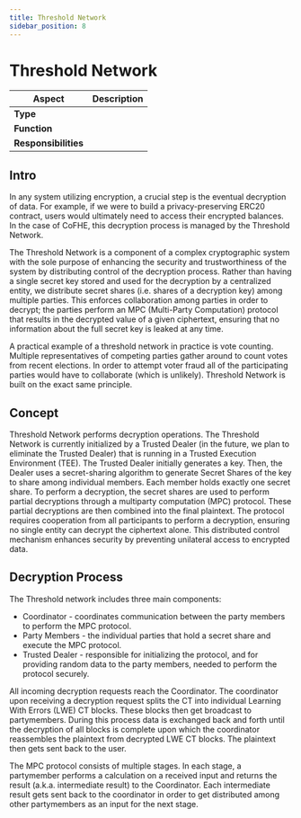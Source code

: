 ```yaml
---
title: Threshold Network
sidebar_position: 8
---
```


# Threshold Network

| Aspect               | Description |
| -------------------- | ----------- |
| **Type**             |             |
| **Function**         |             |
| **Responsibilities** |             |

## Intro

In any system utilizing encryption, a crucial step is the eventual decryption of data. For example, if we were to build a privacy-preserving ERC20 contract, users would ultimately need to access their encrypted balances. In the case of CoFHE, this decryption process is managed by the Threshold Network.

The Threshold Network is a component of a complex cryptographic system with the sole purpose of enhancing the security and trustworthiness of the system by distributing control of the decryption process. Rather than having a single secret key stored and used for the decryption by a centralized entity, we distribute secret shares (i.e. shares of a decryption key) among multiple parties. This enforces collaboration among parties in order to decrypt; the parties perform an MPC (Multi-Party Computation) protocol that results in the decrypted value of a given ciphertext, ensuring that no information about the full secret key is leaked at any time.

A practical example of a threshold network in practice is vote counting. Multiple representatives of competing parties gather around to count votes from recent elections. In order to attempt voter fraud all of the participating parties would have to collaborate (which is unlikely). Threshold Network is built on the exact same principle.

## Concept

Threshold Network performs decryption operations. The Threshold Network is currently initialized by a Trusted Dealer (in the future, we plan to eliminate the Trusted Dealer) that is running in a Trusted Execution Environment (TEE). The Trusted Dealer initially generates a key. Then, the Dealer uses a secret-sharing algorithm to generate Secret Shares of the key to share among individual members. Each member holds exactly one secret share. To perform a decryption, the secret shares are used to perform partial decryptions through a multiparty computation (MPC) protocol. These partial decryptions are then combined into the final plaintext. The protocol requires cooperation from all participants to perform a decryption, ensuring no single entity can decrypt the ciphertext alone. This distributed control mechanism enhances security by preventing unilateral access to encrypted data.

## Decryption Process

The Threshold network includes three main components:

- Coordinator - coordinates communication between the party members to perform the MPC protocol.
- Party Members - the individual parties that hold a secret share and execute the MPC protocol.
- Trusted Dealer - responsible for initializing the protocol, and for providing random data to the party members, needed to perform the protocol securely.

All incoming decryption requests reach the Coordinator.
The coordinator upon receiving a decryption request splits the CT into individual Learning With Errors (LWE) CT blocks. These blocks then get broadcast to partymembers. During this process data is exchanged back and forth until the decryption of all blocks is complete upon which the coordinator reassembles the plaintext from decrypted LWE CT blocks. The plaintext then gets sent back to the user.

The MPC protocol consists of multiple stages. In each stage, a partymember performs a calculation on a received input and returns the result (a.k.a. intermediate result) to the Coordinator. Each intermediate result gets sent back to the coordinator in order to get distributed among other partymembers as an input for the next stage.
